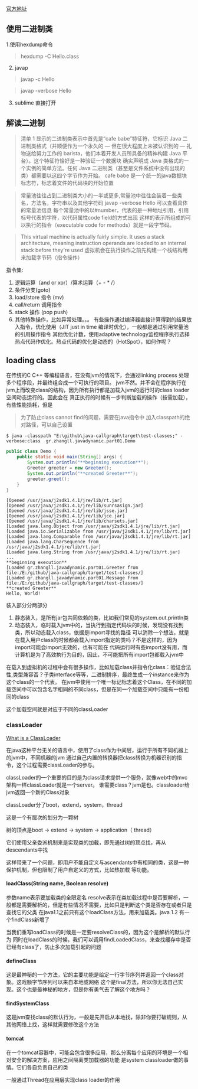 [官方地址](https://www.ibm.com/developerworks/cn/java/j-dyn0429/index.html)
## 使用二进制类
1.使用hexdump命令
> hexdump -C Hello.class

2. javap
> javap -c Hello

> javap -verbose Hello
3. sublime
直接打开

## 解读二进制
> 清单 1 显示的二进制类表示中首先是“cafe babe”特征符，它标识 Java 二进制类格式（并顺便作为一个永久的 ― 但在很大程度上未被认识到的 ― 礼物送给努力工作的 barista，他们本着开发人员所具备的精神构建 Java 平台）。这个特征符恰好是一种验证一个数据块 确实声明成 Java 类格式的一个实例的简单方法。任何 Java 二进制类（甚至是文件系统中没有出现的类）都需要以这四个字节作为开始。
cafe babe 是一个统一的java数据块标志符，标志着文件的代码块的开始位置

> 常量池往往占到二进制类大小的一半或更多,常量池中往往会装着一些类名，方法名，字符串以及其他字符码
> javap -verbose Hello 可以查看具体的常量池信息
> 每个常量池中的以#number，代表的是一种地址引用，引用标号代表的字符，以代码属性code field的方式出现
这样的表示所组成的可以执行的指令（executable code for methods）就是一段字节码。

> This virtual machine is actually fairly simple. It uses a stack architecture, meaning instruction operands are loaded to an internal stack before they're used
虚拟机会在执行操作之前先构建一个栈结构用来加载字节码（指令操作）

指令集:
1. 逻辑运算（and or xor）/算术运算（+ - * /）
2. 条件分支(goto)
3. load/store 指令 (mv)
4. call/return 调用指令
5. stack 操作 (pop push)
6. 其他特殊操作，比如异常处理。。。
有些操作通过编译器直接计算得到的结果放入指令，优化使用（JIT just in time 编译时优化），一般都是通过引用常量池的引用操作指令
其他优化计数，使用adaptive technology监控程序执行选择热点代码作优化。热点代码的优化是动态的（HotSpot），如何作呢？

## loading class
在传统的C C++ 等编程语言，在没有jvm的情况下，会通过linking process 处理多个程序段，并最终组合成一个可执行的项目。
jvm不然。并不会在程序执行在jvm上而改变class的结构，因为所有执行都是加载入jvm的运行时的class loader空间动态运行的。因此会在
真正执行的时候有一步判断加载的操作（按需加载），有些性能损耗，但是

> 为了防止class cannot find的问题，需要在java指令中 加入classpath的绝对路径，可以自己设置
```shell
$ java -classpath "E:\github\java-callgraph\target\test-classes;" -verbose:class  gr.zhangll.javadynamic.part01.Demo
```

```java
public class Demo {
    public static void main(String[] args) {
        System.out.println("**beginning execution**");
        Greeter greeter = new Greeter();
        System.out.println("**created Greeter**");
        greeter.greet();
    }
}
```

```text
[Opened /usr/java/j2sdk1.4.1/jre/lib/rt.jar]
[Opened /usr/java/j2sdk1.4.1/jre/lib/sunrsasign.jar]
[Opened /usr/java/j2sdk1.4.1/jre/lib/jsse.jar]
[Opened /usr/java/j2sdk1.4.1/jre/lib/jce.jar]
[Opened /usr/java/j2sdk1.4.1/jre/lib/charsets.jar]
[Loaded java.lang.Object from /usr/java/j2sdk1.4.1/jre/lib/rt.jar]
[Loaded java.io.Serializable from /usr/java/j2sdk1.4.1/jre/lib/rt.jar]
[Loaded java.lang.Comparable from /usr/java/j2sdk1.4.1/jre/lib/rt.jar]
[Loaded java.lang.CharSequence from /usr/java/j2sdk1.4.1/jre/lib/rt.jar]
[Loaded java.lang.String from /usr/java/j2sdk1.4.1/jre/lib/rt.jar]
...
**beginning execution**
[Loaded gr.zhangll.javadynamic.part01.Greeter from file:/E:/github/java-callgraph/target/test-classes/]
[Loaded gr.zhangll.javadynamic.part01.Message from file:/E:/github/java-callgraph/target/test-classes/]
**created Greeter**
Hello, World!

```
装入部分分两部分
1. 静态装入，是所有jar包共同依赖的类，比如我们常见的system.out.println类
2. 动态装入，临时载入jvm中的，当执行到指定代码块的时候，发现没有找到类，所以动态载入class，依据是import寻找的路径
可以消除一个想法，就是在载入用户class的时候都会载入import指定的类吗？不是这样的，因为import可能会import无效的，也有可能在
代码运行时有些import没有用，而计算机是为了高效执行为目的，因此，不可能把所有import包都载入jvm中

在载入到虚拟机的过程中会有很多操作，比如加载class并<init>指令化class：验证合法性,类型兼容否？子类interface等等，二进制排序，最终生成一个instance来作为这个class的一个代表。
在jvm中使用一个唯一标记标志着这个Class，在不同的加载空间中可以包含名字相同的不同class，但是在同一个加载空间中只能有一份相同的class

这个加载空间就是对应于不同的classLoader

### classLoader
[What is a ClassLoader](https://www.ibm.com/developerworks/java/tutorials/j-classloader/j-classloader.html)

在java这种平台无关的语言中，使用了class作为中间层，运行于所有不同机器上的jvm中，不同机器的jvm
通过自己内置的转换器把class转换为机器识别的指令，这个过程需要classLoader的参与。

classLoader的一个重要的目的是为class请求提供一个服务，就像web中的mvc架构一样classLoader就是一个server。
谁需要class？jvm是也。classloader给jvm返回一个新的Class对象


classLoader分了boot，extend，system，thread

这是一个有层次的划分为一颗树

树的顶点是boot -> extend -> system -> application（ thread）

它们使用父亲委派机制来是实现类的加载，即先通过树的顶点找，再从descendants中找

这样带来了一个问题，即用户不能自定义与ascendants中有相同的类，这是一种保护机制，但也限制了用户自定义的方式，比如热加载
等功能。

#### loadClass(String name, Boolean resolve)
参数name表示要加载类的全限定名
resolve表示在类加载过程中是否要解析，一般都是需要解析的，但是有些情况不需要，比如只是判断这个类是否存在或者只是查找它的父类
在java1.1之前只有这个loadClass方法，用来加载类。java 1.2 有一个findClass新增了

当我们重写loadClass的时候是一定要resolveClass的，因为这个是解析的默认行为
同时在loadClass的时候，我们可以调用findLoadedClass，来查找缓存中是否已经有class了，防止多次加载引起的问题

#### defineClass
这是最神秘的一个方法，它的主要功能是给定一行字节序列并返回一个class对象。这戏额字节序列可以来自本地或网络
这个是final方法，所以你无法自己实现。这个也是最神秘的地方，但是你有勇气去了解这个地方吗？

#### findSystemClass
这是jvm查找class的默认行为，一般是先开启从本地找，除非你要打破规则，从其他网络上找，这样就需要修改这个方法


#### tomcat
在一个tomcat容器中，可能会包含很多应用，那么分离每个应用的环境是一个相对安全的解决方案，应用之间隔离类加载器的功能
是system classloader做的事情。它们各自负责自己的类

一般通过Thread在应用层实现class loader的作用


